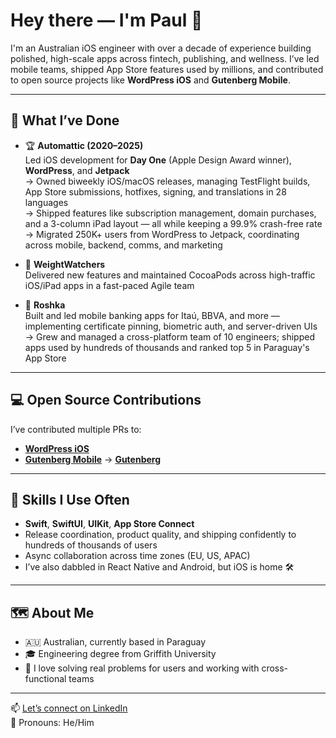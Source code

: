 # Hey there — I'm Paul 👋

I'm an Australian iOS engineer with over a decade of experience building polished, high-scale apps across fintech, publishing, and wellness. I’ve led mobile teams, shipped App Store features used by millions, and contributed to open source projects like **WordPress iOS** and **Gutenberg Mobile**.

---

## 🚀 What I’ve Done

- 🏆 **Automattic (2020–2025)**  
  Led iOS development for **Day One** (Apple Design Award winner), **WordPress**, and **Jetpack**  
  → Owned biweekly iOS/macOS releases, managing TestFlight builds, App Store submissions, hotfixes, signing, and translations in 28 languages  
  → Shipped features like subscription management, domain purchases, and a 3-column iPad layout — all while keeping a 99.9% crash-free rate  
  → Migrated 250K+ users from WordPress to Jetpack, coordinating across mobile, backend, comms, and marketing

- 💼 **WeightWatchers**  
  Delivered new features and maintained CocoaPods across high-traffic iOS/iPad apps in a fast-paced Agile team

- 🏦 **Roshka**  
  Built and led mobile banking apps for Itaú, BBVA, and more — implementing certificate pinning, biometric auth, and server-driven UIs  
  → Grew and managed a cross-platform team of 10 engineers; shipped apps used by hundreds of thousands and ranked top 5 in Paraguay's App Store

---

## 💻 Open Source Contributions

I’ve contributed multiple PRs to:
- [**WordPress iOS**](https://github.com/wordpress-mobile/WordPress-iOSpulls?q=is%3Apr+author%3Aguarani+is%3Aclosed)
- [**Gutenberg Mobile**](https://github.com/WordPress/gutenberg/pulls?q=is%3Apr+author%3Aguarani+is%3Aclosed)
→ [**Gutenberg**](https://github.com/WordPress/gutenberg/pulls?q=is%3Apr+author%3Aguarani+is%3Aclosed)

---

## 🔧 Skills I Use Often

- **Swift**, **SwiftUI**, **UIKit**, **App Store Connect**
- Release coordination, product quality, and shipping confidently to hundreds of thousands of users
- Async collaboration across time zones (EU, US, APAC)
- I’ve also dabbled in React Native and Android, but iOS is home 🛠️

---

## 🗺 About Me

- 🇦🇺 Australian, currently based in Paraguay
- 🎓 Engineering degree from Griffith University
- 🤝 I love solving real problems for users and working with cross-functional teams

---

📫 [Let’s connect on LinkedIn](https://www.linkedin.com/in/paulvs/)  
💬 Pronouns: He/Him
